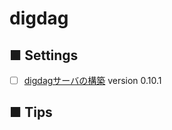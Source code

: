 # digdag
## ■ Settings
- [ ] [digdagサーバの構築](https://github.com/thetaru/memorandum/tree/master/OS/Linux/CentOS8/digdag/digdag_server) version 0.10.1

## ■ Tips
